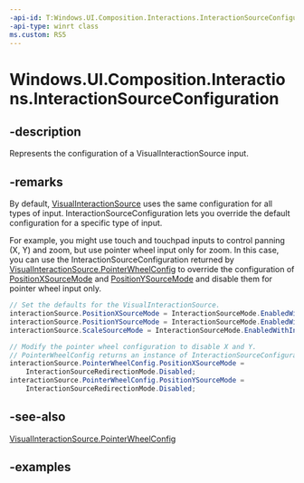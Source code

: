 ```yaml
---
-api-id: T:Windows.UI.Composition.Interactions.InteractionSourceConfiguration
-api-type: winrt class
ms.custom: RS5
---
```


<!-- Class syntax.
public class InteractionSourceConfiguration : CompositionObject, CompositionObject
-->

# Windows.UI.Composition.Interactions.InteractionSourceConfiguration

## -description

Represents the configuration of a VisualInteractionSource input.

## -remarks

By default, [VisualInteractionSource](visualinteractionsource.md) uses the same configuration for all types of input. InteractionSourceConfiguration lets you override the default configuration for a specific type of input.

For example, you might use touch and touchpad inputs to control panning (X, Y) and zoom, but use pointer wheel input only for zoom. In this case, you can use the InteractionSourceConfiguration returned by [VisualInteractionSource.PointerWheelConfig](visualinteractionsource_pointerwheelconfig.md) to override the configuration of [PositionXSourceMode](visualinteractionsource_positionxsourcemode.md) and [PositionYSourceMode](visualinteractionsource_positionysourcemode.md) and disable them for pointer wheel input only.

```csharp
// Set the defaults for the VisualInteractionSource.
interactionSource.PositionXSourceMode = InteractionSourceMode.EnabledWithInertia;
interactionSource.PositionYSourceMode = InteractionSourceMode.EnabledWithInertia;
interactionSource.ScaleSourceMode = InteractionSourceMode.EnabledWithInertia;

// Modify the pointer wheel configuration to disable X and Y.
// PointerWheelConfig returns an instance of InteractionSourceConfiguration.
interactionSource.PointerWheelConfig.PositionXSourceMode =
    InteractionSourceRedirectionMode.Disabled;
interactionSource.PointerWheelConfig.PositionYSourceMode =
    InteractionSourceRedirectionMode.Disabled;
```

## -see-also

[VisualInteractionSource.PointerWheelConfig](visualinteractionsource_pointerwheelconfig.md)

## -examples


